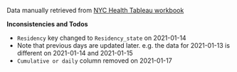 

Data manually retrieved from [NYC Health Tableau workbook](https://public.tableau.com/profile/integrated.data.team#!/vizhome/COVID-19VaccineTracker/NYCDailyUpdate)

**Inconsistencies and Todos**

- `Residency` key changed to `Residency_state` on 2021-01-14
- Note that previous days are updated later. e.g. the data for 2021-01-13 is different on 2021-01-14 and 2021-01-15
- `Cumulative or daily` column removed on 2021-01-17